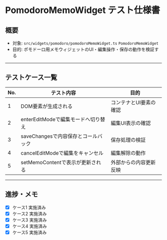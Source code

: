# PomodoroMemoWidget テスト仕様書

## 概要
- 対象: `src/widgets/pomodoro/pomodoroMemoWidget.ts` `PomodoroMemoWidget`
- 目的: ポモドーロ用メモウィジェットのUI・編集操作・保存の動作を検証する

---

## テストケース一覧

| No. | テスト内容                                 | 目的                       |
|-----|--------------------------------------------|----------------------------|
| 1   | DOM要素が生成される                        | コンテナとUI要素の確認      |
| 2   | enterEditModeで編集モードへ切り替え        | 編集UI表示の確認            |
| 3   | saveChangesで内容保存とコールバック        | 保存処理の検証              |
| 4   | cancelEditModeで編集をキャンセル           | 編集解除の動作              |
| 5   | setMemoContentで表示が更新される           | 外部からの内容更新反映      |

---

## 進捗・メモ

- [x] ケース1 実施済み
- [x] ケース2 実施済み
- [x] ケース3 実施済み
- [x] ケース4 実施済み
- [x] ケース5 実施済み
